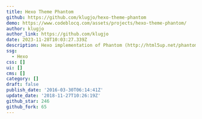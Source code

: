 ```yaml
---
title: Hexo Theme Phantom
github: https://github.com/klugjo/hexo-theme-phantom
demo: https://www.codeblocq.com/assets/projects/hexo-theme-phantom/
author: klugjo
author_link: https://github.com/klugjo
date: 2023-11-28T10:03:27.339Z
description: Hexo implementation of Phantom (http://html5up.net/phantom)
ssg:
  - Hexo
css: []
ui: []
cms: []
category: []
draft: false
publish_date: '2016-03-30T06:14:41Z'
update_date: '2018-11-27T10:26:19Z'
github_star: 246
github_fork: 65
---
```

